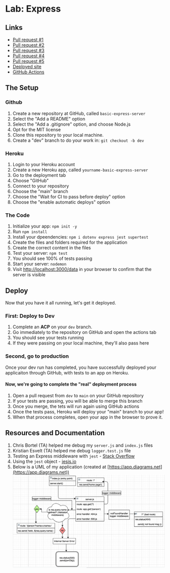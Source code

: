 # Lab: Express

## Links

- [Pull request #1](https://github.com/dcalhoun286/basic-express-server/pull/1)
- [Pull request #2](https://github.com/dcalhoun286/basic-express-server/pull/2)
- [Pull request #3](https://github.com/dcalhoun286/basic-express-server/pull/3)
- [Pull request #4](https://github.com/dcalhoun286/basic-express-server/pull/4)
- [Pull request #5](https://github.com/dcalhoun286/basic-express-server/pull/5)
- [Deployed site](https://dc-basic-express-server.herokuapp.com/)
- [GitHub Actions](https://github.com/dcalhoun286/server-deployment-practice/actions)

## The Setup

### Github

1. Create a new repository at GitHub, called `basic-express-server`
  1. Select the "Add a README" option
  1. Select the "Add a .gitignore" option, and choose Node.js
  1. Opt for the MIT license
1. Clone this repository to your local machine.
1. Create a "dev" branch to do your work in: `git checkout -b dev`

### Heroku

1. Login to your Heroku account
1. Create a new Heroku app, called `yourname-basic-express-server`
  1. Go to the deployment tab
  1. Choose "GitHub"
  1. Connect to your repository
  1. Choose the "main" branch
  1. Choose the "Wait for CI to pass before deploy" option
  1. Choose the "enable automatic deploys" option

### The Code

1. Initialize your app: `npm init -y`
1. Run `npm install`
1. Install your dpeendencies: `npm i dotenv express jest supertest`
1. Create the files and folders required for the application
1. Create the correct content in the files
1. Test your server: `npm test`
  1. You should see 100% of tests passing
1. Start your server: `nodemon`
  1. Visit [http://localhost:3000/data](http://localhost:3000/data) in your browser to confirm that the server is visible

## Deploy

Now that you have it all running, let's get it deployed.

### First: Deploy to Dev

1. Complete an **ACP** on your `dev` branch.
1. Go immediately to the repository on GitHub and open the actions tab
  1. You should see your tests running
  1. If they were passing on your local machine, they'll also pass here

### Second, go to production

Once your dev run has completed, you have successfully deployed your applicaiton through GitHub, with tests to an app on Heroku.

#### Now, we're going to complete the "real" deployment process

1. Open a pull request from `dev` to `main` on your GitHub repository
1. If your tests are passing, you will be able to merge this branch
1. Once you merge, the tets will run again using GitHub actions
1. Once the tests pass, Heroku will deploy your "main" branch to your app!
1. When that process completes, open your app in the browser to prove it.

## Resources and Documentation

1. Chris Bortel (TA) helped me debug my `server.js` and `index.js` files
1. Kristian Esvelt (TA) helped me debug `logger.test.js` file
1. Testing an Express middleware with `jest` - [Stack Overflow](https://stackoverflow.com/questions/60722281/testing-an-express-middleware-with-jest)
1. Using the `jest` object - [jesjs.io](https://jestjs.io/docs/en/jest-object)
1. Below is a UML of my application (created at [https://app.diagrams.net](https://app.diagrams.net))
![Diagram](assets/images/lab02-diagram.png)
